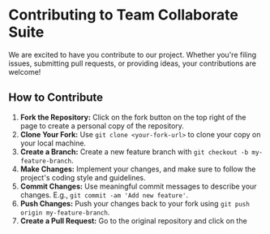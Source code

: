 # Contributing to Team Collaborate Suite

We are excited to have you contribute to our project. Whether you're filing issues, submitting pull requests, or providing ideas, your contributions are welcome!

## How to Contribute
1. **Fork the Repository:** Click on the fork button on the top right of the page to create a personal copy of the repository.
2. **Clone Your Fork:** Use `git clone <your-fork-url>` to clone your copy on your local machine.
3. **Create a Branch:** Create a new feature branch with `git checkout -b my-feature-branch`.
4. **Make Changes:** Implement your changes, and make sure to follow the project's coding style and guidelines.
5. **Commit Changes:** Use meaningful commit messages to describe your changes. E.g., `git commit -am 'Add new feature'`.
6. **Push Changes:** Push your changes back to your fork using `git push origin my-feature-branch`.
7. **Create a Pull Request:** Go to the original repository and click on the 
